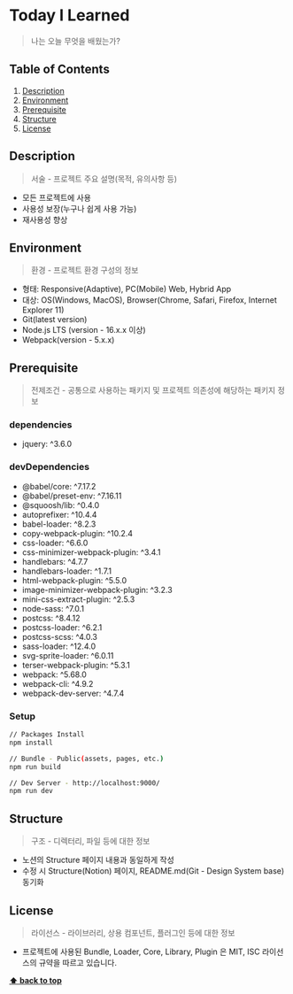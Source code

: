 Today I Learned
==================
> 나는 오늘 무엇을 배웠는가?

## Table of Contents
1. [Description](#description)
1. [Environment](#environment)
1. [Prerequisite](#prerequisite)
1. [Structure](#structure)
1. [License](#license)

## Description
> 서술 - 프로젝트 주요 설명(목적, 유의사항 등)
- 모든 프로젝트에 사용
- 사용성 보장(누구나 쉽게 사용 가능)
- 재사용성 향상

## Environment
> 환경 - 프로젝트 환경 구성의 정보
- 형태: Responsive(Adaptive), PC(Mobile) Web, Hybrid App
- 대상: OS(Windows, MacOS), Browser(Chrome, Safari, Firefox, Internet Explorer 11)
- Git(latest version)
- Node.js LTS (version - 16.x.x 이상)
- Webpack(version - 5.x.x)

## Prerequisite
> 전제조건 - 공통으로 사용하는 패키지 및 프로젝트 의존성에 해당하는 패키지 정보

### dependencies
- jquery: ^3.6.0

### devDependencies
- @babel/core: ^7.17.2
- @babel/preset-env: ^7.16.11
- @squoosh/lib: ^0.4.0
- autoprefixer: ^10.4.4
- babel-loader: ^8.2.3
- copy-webpack-plugin: ^10.2.4
- css-loader: ^6.6.0
- css-minimizer-webpack-plugin: ^3.4.1
- handlebars: ^4.7.7
- handlebars-loader: ^1.7.1
- html-webpack-plugin: ^5.5.0
- image-minimizer-webpack-plugin: ^3.2.3
- mini-css-extract-plugin: ^2.5.3
- node-sass: ^7.0.1
- postcss: ^8.4.12
- postcss-loader: ^6.2.1
- postcss-scss: ^4.0.3
- sass-loader: ^12.4.0
- svg-sprite-loader: ^6.0.11
- terser-webpack-plugin: ^5.3.1
- webpack: ^5.68.0
- webpack-cli: ^4.9.2
- webpack-dev-server: ^4.7.4

### Setup
```sh
// Packages Install
npm install

// Bundle - Public(assets, pages, etc.)
npm run build

// Dev Server - http://localhost:9000/
npm run dev
```

## Structure
> 구조 - 디렉터리, 파일 등에 대한 정보
- 노션의 Structure 페이지 내용과 동일하게 작성
- 수정 시 Structure(Notion) 페이지, README.md(Git - Design System base) 동기화

## License
> 라이선스 - 라이브러리, 상용 컴포넌트, 플러그인 등에 대한 정보
- 프로젝트에 사용된 Bundle, Loader, Core, Library, Plugin 은 MIT, ISC 라이선스의 규약을 따르고 있습니다.

**[⬆ back to top](#table-of-contents)**